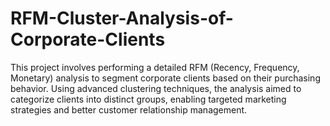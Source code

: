 # RFM-Cluster-Analysis-of-Corporate-Clients
This project involves performing a detailed RFM (Recency, Frequency, Monetary) analysis to segment corporate clients based on their purchasing behavior. Using advanced clustering techniques, the analysis aimed to categorize clients into distinct groups, enabling targeted marketing strategies and better customer relationship management.
